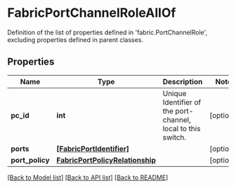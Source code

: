# FabricPortChannelRoleAllOf

Definition of the list of properties defined in 'fabric.PortChannelRole', excluding properties defined in parent classes.
## Properties
Name | Type | Description | Notes
------------ | ------------- | ------------- | -------------
**pc_id** | **int** | Unique Identifier of the port-channel, local to this switch. | [optional] 
**ports** | [**[FabricPortIdentifier]**](FabricPortIdentifier.md) |  | [optional] 
**port_policy** | [**FabricPortPolicyRelationship**](FabricPortPolicyRelationship.md) |  | [optional] 

[[Back to Model list]](../README.md#documentation-for-models) [[Back to API list]](../README.md#documentation-for-api-endpoints) [[Back to README]](../README.md)


